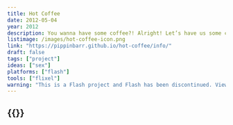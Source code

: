 ```yaml
---
title: Hot Coffee
date: 2012-05-04
year: 2012
description: You wanna have some coffee?! Alright! Let’s have us some coffee! Some coffee! If you know what I mean! And I think that you do! Some? Coffee! That’s right. How about you get on into this game have have yourself some coffee?! Coffee! Hot, hot coffee!
listimage: /images/hot-coffee-icon.png
link: "https://pippinbarr.github.io/hot-coffee/info/"
draft: false
tags: ["project"]
ideas: ["sex"]
platforms: ["flash"]
tools: ["flixel"]
warning: "This is a Flash project and Flash has been discontinued. View the game's page for more information."
---
```


## {{<param title >}}

